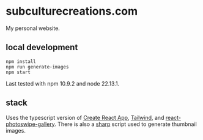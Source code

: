 # subculturecreations.com

My personal website.

## local development

```
npm install
npm run generate-images
npm start
```

Last tested with npm 10.9.2 and node 22.13.1.

## stack

Uses the typescript version of [Create React App](https://github.com/facebook/create-react-app), [Tailwind](https://tailwindcss.com/), and [react-photoswipe-gallery](https://github.com/dromru/react-photoswipe-gallery). There is also a [sharp](https://sharp.pixelplumbing.com/) script used to generate thumbnail images.
